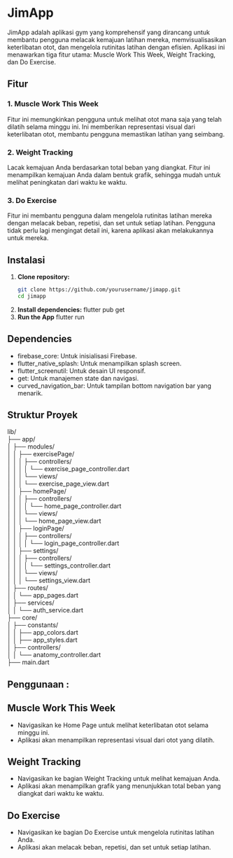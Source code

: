 # JimApp

JimApp adalah aplikasi gym yang komprehensif yang dirancang untuk membantu pengguna melacak kemajuan latihan mereka, memvisualisasikan keterlibatan otot, dan mengelola rutinitas latihan dengan efisien. Aplikasi ini menawarkan tiga fitur utama: Muscle Work This Week, Weight Tracking, dan Do Exercise.

## Fitur

### 1. Muscle Work This Week
Fitur ini memungkinkan pengguna untuk melihat otot mana saja yang telah dilatih selama minggu ini. Ini memberikan representasi visual dari keterlibatan otot, membantu pengguna memastikan latihan yang seimbang.

### 2. Weight Tracking
Lacak kemajuan Anda berdasarkan total beban yang diangkat. Fitur ini menampilkan kemajuan Anda dalam bentuk grafik, sehingga mudah untuk melihat peningkatan dari waktu ke waktu.

### 3. Do Exercise
Fitur ini membantu pengguna dalam mengelola rutinitas latihan mereka dengan melacak beban, repetisi, dan set untuk setiap latihan. Pengguna tidak perlu lagi mengingat detail ini, karena aplikasi akan melakukannya untuk mereka.

## Instalasi

1. **Clone repository:**
   ```sh
   git clone https://github.com/yourusername/jimapp.git
   cd jimapp
2. **Install dependencies:**
   flutter pub get
3. **Run the App**
   flutter run
   
## Dependencies
- firebase_core: Untuk inisialisasi Firebase.
- flutter_native_splash: Untuk menampilkan splash screen.
- flutter_screenutil: Untuk desain UI responsif.
- get: Untuk manajemen state dan navigasi.
- curved_navigation_bar: Untuk tampilan bottom navigation bar yang menarik.

## Struktur Proyek
lib/   
├── app/   
│   ├── modules/   
│   │   ├── exercisePage/   
│   │   │   ├── controllers/   
│   │   │   │   └── exercise_page_controller.dart   
│   │   │   └── views/   
│   │   │       └── exercise_page_view.dart   
│   │   ├── homePage/   
│   │   │   ├── controllers/   
│   │   │   │   └── home_page_controller.dart   
│   │   │   └── views/   
│   │   │       └── home_page_view.dart   
│   │   ├── loginPage/   
│   │   │   ├── controllers/   
│   │   │   │   └── login_page_controller.dart   
│   │   ├── settings/     
│   │   │   ├── controllers/         
│   │   │   │   └── settings_controller.dart       
│   │   │   └── views/      
│   │   │       └── settings_view.dart      
│   ├── routes/       
│   │   └── app_pages.dart      
│   ├── services/       
│   │   └── auth_service.dart       
├── core/        
│   ├── constants/       
│   │   ├── app_colors.dart          
│   │   ├── app_styles.dart         
│   ├── controllers/           
│   │   └── anatomy_controller.dart        
├── main.dart       

## Penggunaan :
## Muscle Work This Week
- Navigasikan ke Home Page untuk melihat keterlibatan otot selama minggu ini.
- Aplikasi akan menampilkan representasi visual dari otot yang dilatih.
## Weight Tracking
- Navigasikan ke bagian Weight Tracking untuk melihat kemajuan Anda.
- Aplikasi akan menampilkan grafik yang menunjukkan total beban yang diangkat dari waktu ke waktu.
## Do Exercise
- Navigasikan ke bagian Do Exercise untuk mengelola rutinitas latihan Anda.
- Aplikasi akan melacak beban, repetisi, dan set untuk setiap latihan.
